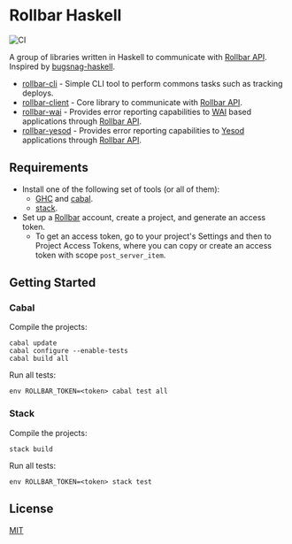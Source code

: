 # Rollbar Haskell

![CI](https://github.com/stackbuilders/rollbar-haskell/workflows/CI/badge.svg)

A group of libraries written in Haskell to communicate with [Rollbar
API][rollbar-api]. Inspired by
[bugsnag-haskell](https://github.com/pbrisbin/bugsnag-haskell).

- [rollbar-cli](rollbar-cli/) - Simple CLI tool to perform commons tasks such
  as tracking deploys.
- [rollbar-client](rollbar-client/) - Core library to communicate with [Rollbar
  API][rollbar-api].
- [rollbar-wai](rollbar-wai/) - Provides error reporting capabilities to
  [WAI](http://hackage.haskell.org/package/wai) based applications through
  [Rollbar API][rollbar-api].
- [rollbar-yesod](rollbar-yesod/) - Provides error reporting capabilities to
  [Yesod](https://www.yesodweb.com/) applications through [Rollbar
  API][rollbar-api].

## Requirements

- Install one of the following set of tools (or all of them):
  - [GHC](https://www.haskell.org/ghc/download.html) and
    [cabal](https://www.haskell.org/cabal/download.html).
  - [stack](https://docs.haskellstack.org/en/stable/README/).
- Set up a [Rollbar][rollbar] account, create a project, and generate an access
  token.
  - To get an access token, go to your project's Settings and then to Project
    Access Tokens, where you can copy or create an access token with scope
    `post_server_item`.

[rollbar]: https://rollbar.com/

## Getting Started

### Cabal

Compile the projects:

```
cabal update
cabal configure --enable-tests
cabal build all
```

Run all tests:

```
env ROLLBAR_TOKEN=<token> cabal test all
```

### Stack

Compile the projects:

```
stack build
```

Run all tests:

```
env ROLLBAR_TOKEN=<token> stack test
```

## License

[MIT](LICENSE)

[rollbar-api]: https://explorer.docs.rollbar.com/
